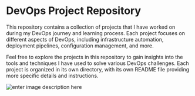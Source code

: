 # DevOps Project Repository

This repository contains a collection of projects that I have worked on during my DevOps journey and learning process. Each project focuses on different aspects of DevOps, including infrastructure automation, deployment pipelines, configuration management, and more.

Feel free to explore the projects in this repository to gain insights into the tools and techniques I have used to solve various DevOps challenges. Each project is organized in its own directory, with its own README file providing more specific details and instructions.

![enter image description here](https://shalb.com/wp-content/uploads/2019/11/Devops1-2048x1338.jpeg)
